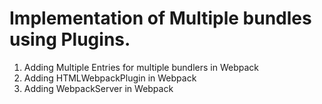 # Implementation of Multiple bundles using Plugins.

1. Adding Multiple Entries for multiple bundlers in Webpack 
2. Adding HTMLWebpackPlugin in Webpack
3. Adding WebpackServer in Webpack